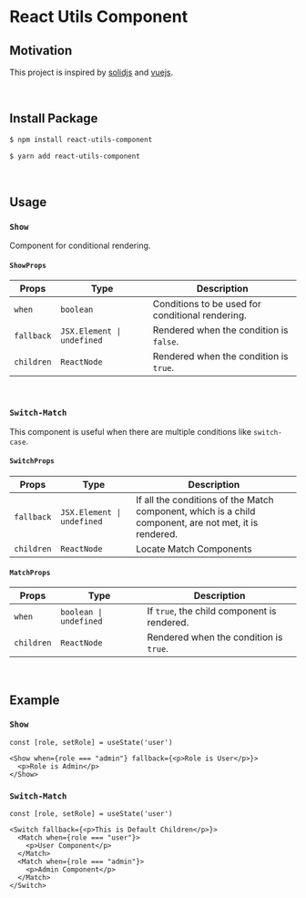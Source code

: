 # React Utils Component
## Motivation
This project is inspired by [solidjs](https://www.solidjs.com/) and [vuejs](https://vuejs.org/).

<br />

## Install Package

```bash
$ npm install react-utils-component
```

```bash
$ yarn add react-utils-component
```

<br />

## Usage

### `Show`
Component for conditional rendering.

#### `ShowProps`
Props|Type|Description
---|---|---
`when`|`boolean`|Conditions to be used for conditional rendering.
`fallback`|`JSX.Element \| undefined`|Rendered when the condition is `false`.
`children`|`ReactNode`|Rendered when the condition is `true`.

<br />

### `Switch-Match`
This component is useful when there are multiple conditions like `switch-case`.

#### `SwitchProps`
Props|Type|Description
---|---|---
`fallback`|`JSX.Element \| undefined`|If all the conditions of the Match component, which is a child component, are not met, it is rendered.
`children`|`ReactNode`|Locate Match Components

#### `MatchProps`
Props|Type|Description
---|---|---
`when`|`boolean \| undefined`|If `true`, the child component is rendered.
`children`|`ReactNode`|Rendered when the condition is `true`.

<br />

## Example

### `Show`
```tsx
const [role, setRole] = useState('user')

<Show when={role === "admin"} fallback={<p>Role is User</p>}>
  <p>Role is Admin</p>
</Show>
```

### `Switch-Match`
```tsx
const [role, setRole] = useState('user')

<Switch fallback={<p>This is Default Children</p>}>
  <Match when={role === "user"}>
    <p>User Component</p>
  </Match>
  <Match when={role === "admin"}>
    <p>Admin Component</p>
  </Match>
</Switch>
```
